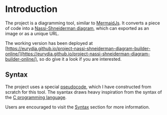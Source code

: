 # Introduction

The project is a diagramming tool, similar to [MermaidJs](https://mermaid-js.github.io/mermaid/#/).
It converts a piece of code into a [Nassi-Shneiderman diagram](https://en.wikipedia.org/wiki/Nassi%E2%80%93Shneiderman_diagram), which can exported as an image or as a unique URL.

The working version has been deployed at [https://eurydia.github.io/project-nassi-shneiderman-diagram-builder-online/](https://eurydia.github.io/project-nassi-shneiderman-diagram-builder-online/), so do give it a look if you are interested.

## Syntax

The project uses a special [pseudocode](https://en.wikipedia.org/wiki/Pseudocode), which I have constructed from scratch for this tool.
The syantax draws heavy inspiration from the syntax of the [C programming language](<https://en.wikipedia.org/wiki/C_(programming_language)>).

Users are encouraged to visit the [Syntax](./02-syntax.md) section for more information.
